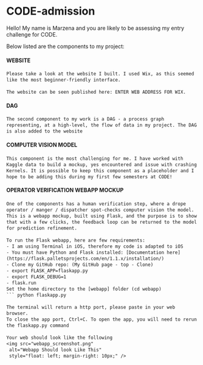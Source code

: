 # CODE-admission

Hello!
My name is Marzena and you are likely to be assessing my entry challenge for CODE.

Below listed are the components to my project:

#### WEBSITE
    Please take a look at the website I built. I used Wix, as this seemed like the most beginner-friendly interface. 

    The website can be seen published here: ENTER WEB ADDRESS FOR WIX.

#### DAG
    The second component to my work is a DAG - a process graph representing, at a high-level, the flow of data in my project. The DAG is also added to the website

#### COMPUTER VISION MODEL
    This component is the most challenging for me. I have worked with Kaggle data to build a mockup, yes encountered and issue with crashing Kernels. It is possible to keep this component as a placeholder and I hope to be adding this during my first few semesters at CODE!

#### OPERATOR VERIFICATION WEBAPP MOCKUP
    One of the components has a human verification step, where a drope operator / manger / dispatcher spot-checks computer vision the model. This is a webapp mockup, built using Flask, and the purpose is to show that with a few clicks, the feedback loop can be returned to the model for prediction refinement.

    To run the Flask webapp, here are few requirements:
    - I am using Terminal in iOS, therefore my code is adapted to iOS
    - You must have Python and Flask installed: [Documentation here](https://flask.palletsprojects.com/en/1.1.x/installation/)
    - Clone my GitHub repo: (My GitHub page - top - Clone)
    - export FLASK_APP=flaskapp.py
    - export FLASK_DEBUG=1
    - flask.run
    Set the home directory to the [webapp] folder (cd webapp)
    ``` python flaskapp.py

    The terminal will return a http port, please paste in your web browser.
    To close the app port, Ctrl+C. To open the app, you will need to rerun the flaskapp.py command

    Your web should look like the following
    <img src="webapp_screenshot.png"
     alt="Webapp Should look Like This"
     style="float: left; margin-right: 10px;" />
